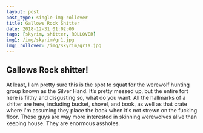 ```yaml
---
layout: post
post_type: single-img-rollover
title: Gallows Rock Shitter
date: 2018-12-31 01:02:00
tags: [skyrim, shitter, ROLLOVER]
img1: /img/skyrim/gr1.jpg
img1_rollover: /img/skyrim/gr1a.jpg
---
```

## Gallows Rock shitter!

At least, I am pretty sure this is the spot to squat for the werewolf hunting group known as the Silver Hand. It’s pretty messed up, but the entire fort here is filthy and disgusting so, what do you want. All the hallmarks of a shitter are here, including bucket, shovel, and book, as well as that crate where I'm assuming they place the book when it's not strewn on the fucking floor. These guys are way more interested in skinning werewolves alive than keeping house. They are enormous assholes.
